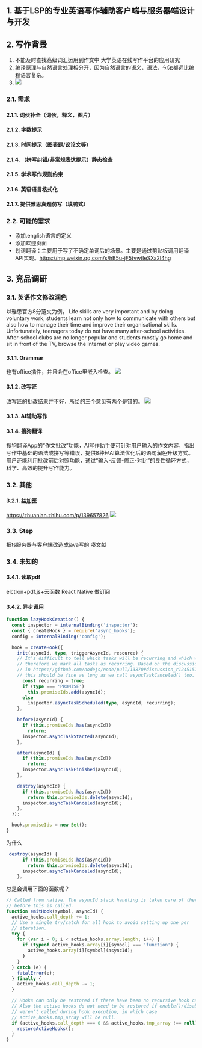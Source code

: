 ## 1. 基于LSP的专业英语写作辅助客户端与服务器端设计与开发
## 2. 写作背景
1. 不能及时查找高级词汇运用到作文中
    大学英语在线写作平台的应用研究
2. 编译原理与自然语言处理相分开，因为自然语言的语义，语法，句法都远比编程语言复杂。
3. ![](https://gitee.com/istarwyh/images/raw/master/1604577980_20201105182359284_30406.png)
### 2.1. 需求
#### 2.1.1. 词伙补全（词伙，释义，图片）
#### 2.1.2. 字数提示
#### 2.1.3. 时间提示（图表题/议论文等）
#### 2.1.4. （拼写纠错/非常规表达提示）静态检查
#### 2.1.5. 学术写作规则约束
#### 2.1.6. 英语语言格式化
#### 2.1.7. 提供雅思真题仿写（填鸭式）
### 2.2. 可能的需求
- 添加.english语言的定义
- 添加欢迎页面
- 划词翻译：主要用于写了不确定单词后的场景。主要是通过剪贴板调用翻译API实现。https://mp.weixin.qq.com/s/hB5u-jF5tvwtIeSXa2l4hg

## 3. 竞品调研
### 3.1. 英语作文修改润色
以雅思官方8分范文为例，
Life skills are very important and by doing voluntary work, students learn not only how to communicate with others but also how to manage their time and improve their organisational skills. Unfortunately, teenagers today do not have many after-school activities. After-school clubs are no longer popular and students mostly go home and sit in front of the TV, browse the Internet or play video games.
#### 3.1.1. Grammar
也有office插件，并且会在office里嵌入检查。
![](https://gitee.com/istarwyh/images/raw/master/1604577985_20201105200532272_25822.png)
#### 3.1.2. 改写匠

改写匠的批改结果并不好，所给的三个意见有两个是错的。
![](https://gitee.com/istarwyh/images/raw/master/1604577986_20201105200603069_8904.png)
#### 3.1.3. AI辅助写作
#### 3.1.4. 搜狗翻译
搜狗翻译App的“作文批改”功能，AI写作助手便可针对用户输入的作文内容，指出写作中基础的语法或拼写等错误，提供8种经AI算法优化后的语句润色升级方式。用户还能利用批改前后对照功能，通过“输入-反馈-修正-对比”的良性循环方式，科学、高效的提升写作能力。
### 3.2. 其他
#### 3.2.1. 益加医
https://zhuanlan.zhihu.com/p/139657826
![](https://gitee.com/istarwyh/images/raw/master/1604577984_20201105183335470_27875.png)


### 3.3. Step
把ts服务器与客户端改造成java写的
凑文献


### 3.4. 未知的
#### 3.4.1. 读取pdf
elctron+pdf.js+云函数
React Native 做订阅
#### 3.4.2. 异步调用
```ts
function lazyHookCreation() {
  const inspector = internalBinding('inspector');
  const { createHook } = require('async_hooks');
  config = internalBinding('config');

  hook = createHook({
    init(asyncId, type, triggerAsyncId, resource) {
    // It's difficult to tell which tasks will be recurring and which won't,
    // therefore we mark all tasks as recurring. Based on the discussion
    // in https://github.com/nodejs/node/pull/13870#discussion_r124515293,
    // this should be fine as long as we call asyncTaskCanceled() too.
      const recurring = true;
      if (type === 'PROMISE')
        this.promiseIds.add(asyncId);
      else
        inspector.asyncTaskScheduled(type, asyncId, recurring);
    },

    before(asyncId) {
      if (this.promiseIds.has(asyncId))
        return;
      inspector.asyncTaskStarted(asyncId);
    },

    after(asyncId) {
      if (this.promiseIds.has(asyncId))
        return;
      inspector.asyncTaskFinished(asyncId);
    },

    destroy(asyncId) {
      if (this.promiseIds.has(asyncId))
        return this.promiseIds.delete(asyncId);
      inspector.asyncTaskCanceled(asyncId);
    },
  });

  hook.promiseIds = new Set();
}
```
为什么
```ts
 destroy(asyncId) {
      if (this.promiseIds.has(asyncId))
        return this.promiseIds.delete(asyncId);
      inspector.asyncTaskCanceled(asyncId);
    },
```
总是会调用下面的函数呢？
```typescript
// Called from native. The asyncId stack handling is taken care of there
// before this is called.
function emitHook(symbol, asyncId) {
  active_hooks.call_depth += 1;
  // Use a single try/catch for all hook to avoid setting up one per
  // iteration.
  try {
    for (var i = 0; i < active_hooks.array.length; i++) {
      if (typeof active_hooks.array[i][symbol] === 'function') {
        active_hooks.array[i][symbol](asyncId);
      }
    }
  } catch (e) {
    fatalError(e);
  } finally {
    active_hooks.call_depth -= 1;
  }

  // Hooks can only be restored if there have been no recursive hook calls.
  // Also the active hooks do not need to be restored if enable()/disable()
  // weren't called during hook execution, in which case
  // active_hooks.tmp_array will be null.
  if (active_hooks.call_depth === 0 && active_hooks.tmp_array !== null) {
    restoreActiveHooks();
  }
}
```